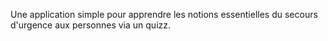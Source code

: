 Une application simple pour apprendre les notions essentielles du secours d'urgence aux personnes via un quizz.
